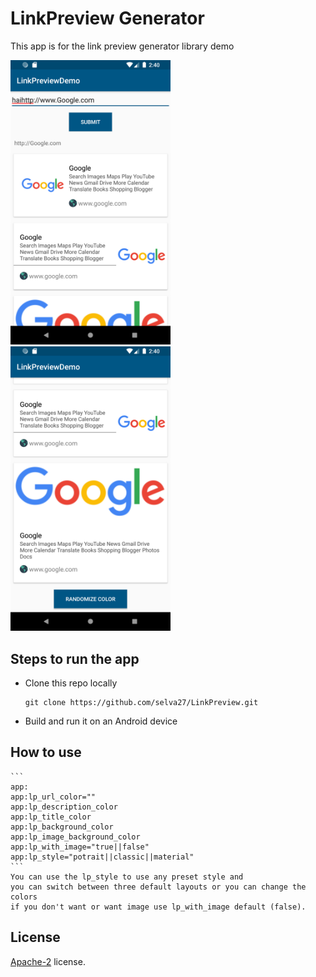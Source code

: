 # LinkPreview Generator

This app is for the link preview generator library demo

<img src="screenshots/scrren_1.png" width="256"/> <img src="screenshots/scrren_2.png" width="256"/>

## Steps to run the app

* Clone this repo locally
  ```
  git clone https://github.com/selva27/LinkPreview.git
  ```
* Build and run it on an Android device

## How to use
    ```
    app:
    app:lp_url_color=""
    app:lp_description_color
    app:lp_title_color
    app:lp_background_color
    app:lp_image_background_color
    app:lp_with_image="true||false"
    app:lp_style="potrait||classic||material"
    ```
    You can use the lp_style to use any preset style and
    you can switch between three default layouts or you can change the colors
    if you don't want or want image use lp_with_image default (false).

## License
[Apache-2](./LICENSE) license.
